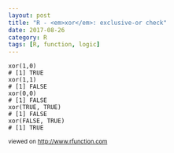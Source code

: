 ```yaml
---
layout: post
title: "R - <em>xor</em>: exclusive-or check"
date: 2017-08-26
category: R
tags: [R, function, logic]
---
```


```
xor(1,0) 
# [1] TRUE
xor(1,1) 
# [1] FALSE
xor(0,0)
# [1] FALSE
xor(TRUE, TRUE) 
# [1] FALSE
xor(FALSE, TRUE) 
# [1] TRUE
```


<small> viewed on http://www.rfunction.com </small>
